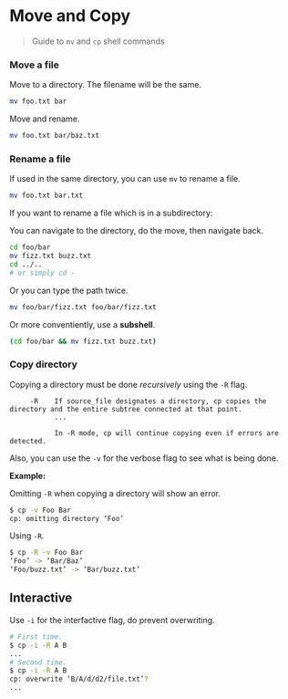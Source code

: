 # Move and Copy
> Guide to `mv` and `cp` shell commands

### Move a file

Move to a directory. The filename will be the same.

```sh
mv foo.txt bar
```

Move and rename.

```sh
mv foo.txt bar/baz.txt
```

### Rename a file

If used in the same directory, you can use `mv` to rename a file.

```sh
mv foo.txt bar.txt
```

If you want to rename a file which is in a subdirectory:

You can navigate to the directory, do the move, then navigate back.

```sh
cd foo/bar
mv fizz.txt buzz.txt
cd ../.. 
# or simply cd -
```

Or you can type the path twice.

```sh
mv foo/bar/fizz.txt foo/bar/fizz.txt
```

Or more conventiently, use a **subshell**.

```sh
(cd foo/bar && mv fizz.txt buzz.txt)
```

### Copy directory


Copying a directory must be done _recursively_ using the `-R` flag.

```
     -R    If source_file designates a directory, cp copies the directory and the entire subtree connected at that point.
           ...

           In -R mode, cp will continue copying even if errors are detected.
```

Also, you can use the `-v` for the verbose flag to see what is being done.

**Example:**

Omitting `-R` when copying a directory will show an error.

```sh
$ cp -v Foo Bar
cp: omitting directory ‘Foo’
```

Using `-R`.

```sh
$ cp -R -v Foo Bar
‘Foo’ -> ‘Bar/Baz’
‘Foo/buzz.txt’ -> ‘Bar/buzz.txt’
```

## Interactive

Use `-i` for the interfactive flag, do prevent overwriting.

```sh
# First time.
$ cp -i -R A B
...
# Second time.
$ cp -i -R A B
cp: overwrite ‘B/A/d/d2/file.txt’?
...
```

